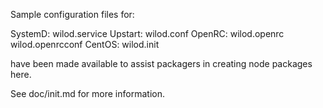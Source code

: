 Sample configuration files for:

SystemD: wilod.service
Upstart: wilod.conf
OpenRC:  wilod.openrc
         wilod.openrcconf
CentOS:  wilod.init

have been made available to assist packagers in creating node packages here.

See doc/init.md for more information.
